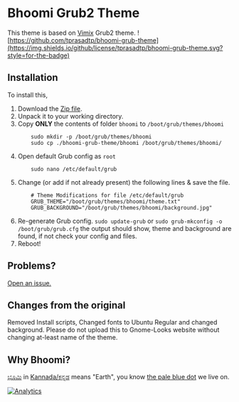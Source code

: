 # Bhoomi Grub2 Theme

This theme is based on [Vimix](https://github.com/vinceliuice/grub2-themes/tree/master/grub-theme-vimix) Grub2 theme.
![https://github.com/tprasadtp/bhoomi-grub-theme](https://img.shields.io/github/license/tprasadtp/bhoomi-grub-theme.svg?style=for-the-badge)

## Installation

To install this,
1. Download the [Zip file](https://github.com/tprasadtp/bhoomi-grub-theme/archive/master.zip).
2. Unpack it to your working directory.
3. Copy **ONLY** the contents of folder `bhoomi` to `/boot/grub/themes/bhoomi`
    ```console
        sudo mkdir -p /boot/grub/themes/bhoomi
        sudo cp ./bhoomi-grub-theme/bhoomi /boot/grub/themes/bhoomi/
    ```
4. Open default Grub config as `root`
    ```console
        sudo nano /etc/default/grub
    ```
5. Change (or add if not already present) the following lines & save the file.
    ```console
        # Theme Modifications for file /etc/default/grub
        GRUB_THEME="/boot/grub/themes/bhoomi/theme.txt"
        GRUB_BACKGROUND="/boot/grub/themes/bhoomi/background.jpg"
    ```
6. Re-generate Grub config. `sudo update-grub` or `sudo grub-mkconfig -o /boot/grub/grub.cfg` the output should show, theme and background are found, if not check your config and files.
7. Reboot!

## Problems?

[Open an issue.](https://github.com/tprasadtp/bhoomi-grub-theme/issues/new)

## Changes from the original

Removed Install scripts, Changed fonts to Ubuntu Regular and changed background. 
Please do not upload this to Gnome-Looks website without changing at-least name of the theme.

## Why Bhoomi?

[ಭೂಮಿ](https://kn.wikipedia.org/wiki/%E0%B2%AD%E0%B3%82%E0%B2%AE%E0%B2%BF) in [Kannada/ಕನ್ನಡ](https://en.wikipedia.org/wiki/Kannada) means "Earth", you know [the pale blue dot](https://en.wikipedia.org/wiki/Pale_Blue_Dot) we live on. 

[![Analytics](https://ga-beacon.prasadt.com/UA-101760811-3/github/prasadt?pixel&useReferer)](https://prasadt.com/google-analytics-beacon)
